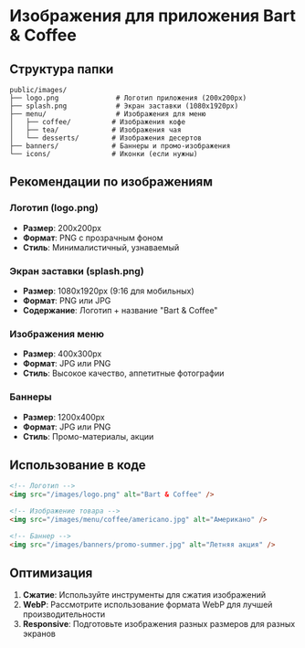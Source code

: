 # Изображения для приложения Bart & Coffee

## Структура папки

```
public/images/
├── logo.png              # Логотип приложения (200x200px)
├── splash.png            # Экран заставки (1080x1920px)
├── menu/                 # Изображения для меню
│   ├── coffee/          # Изображения кофе
│   ├── tea/             # Изображения чая
│   └── desserts/        # Изображения десертов
├── banners/             # Баннеры и промо-изображения
└── icons/               # Иконки (если нужны)
```

## Рекомендации по изображениям

### Логотип (logo.png)
- **Размер**: 200x200px
- **Формат**: PNG с прозрачным фоном
- **Стиль**: Минималистичный, узнаваемый

### Экран заставки (splash.png)
- **Размер**: 1080x1920px (9:16 для мобильных)
- **Формат**: PNG или JPG
- **Содержание**: Логотип + название "Bart & Coffee"

### Изображения меню
- **Размер**: 400x300px
- **Формат**: JPG или PNG
- **Стиль**: Высокое качество, аппетитные фотографии

### Баннеры
- **Размер**: 1200x400px
- **Формат**: JPG или PNG
- **Стиль**: Промо-материалы, акции

## Использование в коде

```html
<!-- Логотип -->
<img src="/images/logo.png" alt="Bart & Coffee" />

<!-- Изображение товара -->
<img src="/images/menu/coffee/americano.jpg" alt="Американо" />

<!-- Баннер -->
<img src="/images/banners/promo-summer.jpg" alt="Летняя акция" />
```

## Оптимизация

1. **Сжатие**: Используйте инструменты для сжатия изображений
2. **WebP**: Рассмотрите использование формата WebP для лучшей производительности
3. **Responsive**: Подготовьте изображения разных размеров для разных экранов



